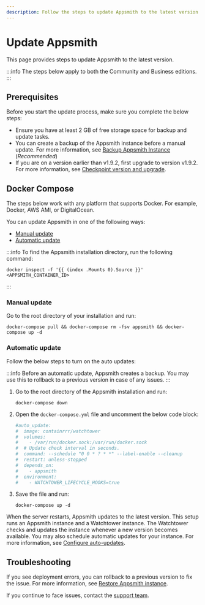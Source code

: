 ```yaml
---
description: Follow the steps to update Appsmith to the latest version.
---
```


# Update Appsmith
This page provides steps to update Appsmith to the latest version.

:::info
The steps below apply to both the Community and Business editions.
:::

## Prerequisites
Before you start the update process, make sure you complete the below steps:

* Ensure you have at least 2 GB of free storage space for backup and update tasks.
* You can create a backup of the Appsmith instance before a manual update. For more information, see [Backup Appsmith Instance](/getting-started/setup/instance-management/appsmithctl#backup-appsmith-instance) (_Recommended_)
* If you are on a version earlier than v1.9.2, first upgrade to version v1.9.2.  For more information, see [Checkpoint version and upgrade](/getting-started/setup/instance-management#checkpoint-version-and-upgrades).

## Docker Compose
The steps below work with any platform that supports Docker. For example, Docker, AWS AMI, or DigitalOcean.

You can update Appsmith in one of the following ways:

* [Manual update](#manual-update)
* [Automatic update](#automatic-update)

:::info
To find the Appsmith installation directory, run the following command:

```
docker inspect -f '{{ (index .Mounts 0).Source }}' <APPSMITH_CONTAINER_ID>
```
:::

### Manual update
Go to the root directory of your installation and run:

```
docker-compose pull && docker-compose rm -fsv appsmith && docker-compose up -d
```

### Automatic update

Follow the below steps to turn on the auto updates:

:::info
Before an automatic update, Appsmith creates a backup. You may use this to rollback to a previous version in case of any issues.
:::

1. Go to the root directory of the Appsmith installation and run:

   ```
   docker-compose down
   ```

2. Open the `docker-compose.yml` file and uncomment the below code block:
   
   ```yaml
   #auto_update:
   #  image: containrrr/watchtower
   #  volumes:
   #    - /var/run/docker.sock:/var/run/docker.sock
   #  # Update check interval in seconds.
   #  command: --schedule "0 0 * ? * *" --label-enable --cleanup
   #  restart: unless-stopped
   #  depends_on:
   #    - appsmith
   #  environment:
   #    - WATCHTOWER_LIFECYCLE_HOOKS=true
   ```

3. Save the file and run:

   ```
   docker-compose up -d
   ```

When the server restarts, Appsmith updates to the latest version. This setup runs an Appsmith instance and a Watchtower instance. The Watchtower checks and  updates the instance whenever a new version becomes available. You may also schedule automatic updates for your instance. For more information, see [Configure auto-updates](/getting-started/setup/instance-management/maintenance-window#adding-a-configurable-maintenance-window-for-appsmiths-auto-updates).

## Troubleshooting

If you see deployment errors, you can rollback to a previous version to fix the issue. For more information, see [Restore Appsmith instance](/getting-started/setup/instance-management/appsmithctl#restore-appsmith-instance). 

If you continue to face issues, contact the [support team](mailto:support@appsmith.com).
